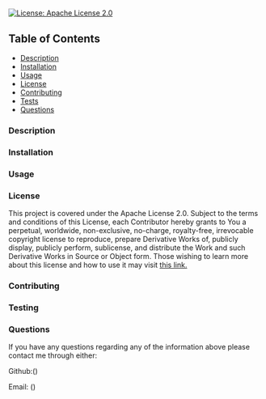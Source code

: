
  #  

  
  [![License: Apache License 2.0](https://img.shields.io/badge/License-Apache_2.0-blue.svg)](https://opensource.org/licenses/Apache-2.0) 

  
  ## Table of Contents
  - [Description](#description)
  - [Installation](#installation)
  - [Usage](#usage)
  - [License](#license)
  - [Contributing](#contributing)
  - [Tests](#testing)
  - [Questions](#questions)
  
  ### Description
  
  
  ### Installation
  
  
  ### Usage
  
  
  ### License
  This project is covered under the Apache License 2.0.
      Subject to the terms and conditions of this License, each Contributor hereby grants to You a perpetual, worldwide, non-exclusive, no-charge, royalty-free, irrevocable copyright license to reproduce, prepare Derivative Works of, publicly display, publicly perform, sublicense, and distribute the Work and such Derivative Works in Source or Object form.
      Those wishing to learn more about this license and how to use it may visit [this link.](https://opensource.org/license/apache-2-0/)
  
  ### Contributing
  
  
  ### Testing
  
  
  ### Questions
  If you have any questions regarding any of the information above please contact me through either:

  Github:()

  Email: ()
  